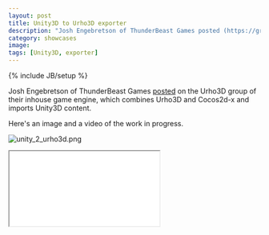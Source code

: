 ```yaml
---
layout: post
title: Unity3D to Urho3D exporter
description: "Josh Engebretson of ThunderBeast Games posted (https://groups.google.com/forum/#!topic/urho3d/QqXH-hMPxEQ) on the Urho3D group of their inhouse game engine, which combines Urho3D and Cocos2d-x and imports Unity3D content."
category: showcases
image:
tags: [Unity3D, exporter]
---
```

{% include JB/setup %}

Josh Engebretson of ThunderBeast Games [posted](https://groups.google.com/forum/#!topic/urho3d/QqXH-hMPxEQ) on the Urho3D group of their inhouse game engine, which combines Urho3D and Cocos2d-x and imports Unity3D content.

Here's an image and a video of the work in progress.

![unity_2_urho3d.png](https://dl.dropboxusercontent.com/u/90864981/unity_2_urho3d.png)

<p class="embed-responsive embed-responsive-16by9">
  <iframe src="//www.youtube.com/embed/m3ehQwfbjGg"></iframe>
</p>
